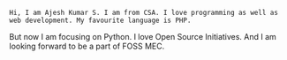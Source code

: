 	Hi, I am Ajesh Kumar S. I am from CSA. I love programming as well as web development. My favourite language is PHP.
But now I am focusing on Python. I love Open Source Initiatives. And I am looking forward to be a part of FOSS MEC.